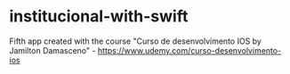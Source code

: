 # institucional-with-swift
Fifth app created with the course "Curso de desenvolvimento IOS by Jamilton Damasceno" - https://www.udemy.com/curso-desenvolvimento-ios
